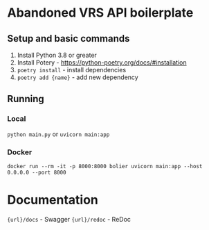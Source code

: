 # Abandoned VRS API boilerplate
## Setup and basic commands 
1. Install Python 3.8 or greater  
2. Install Potery - https://python-poetry.org/docs/#installation  
3. `poetry install` - install dependencies 
4. `poetry add {name}` - add new dependency

## Running 
### Local 
`python main.py` or `uvicorn main:app`
### Docker 
`docker run --rm -it -p 8000:8000 bolier uvicorn main:app --host 0.0.0.0 --port 8000`

# Documentation 
`{url}/docs` - Swagger
`{url}/redoc` - ReDoc
